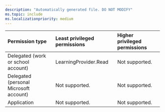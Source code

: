 ```yaml
---
description: "Automatically generated file. DO NOT MODIFY"
ms.topic: include
ms.localizationpriority: medium
---
```


|Permission type|Least privileged permissions|Higher privileged permissions|
|:---|:---|:---|
|Delegated (work or school account)|LearningProvider.Read|Not supported.|
|Delegated (personal Microsoft account)|Not supported.|Not supported.|
|Application|Not supported.|Not supported.|

